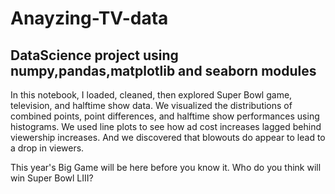 # Anayzing-TV-data
## DataScience project using numpy,pandas,matplotlib and seaborn modules
In this notebook, I loaded, cleaned, then explored Super Bowl game, television, and halftime show data. We visualized the distributions of combined points, point differences, and halftime show performances using histograms. We used line plots to see how ad cost increases lagged behind viewership increases. And we discovered that blowouts do appear to lead to a drop in viewers.

This year's Big Game will be here before you know it. Who do you think will win Super Bowl LIII?
